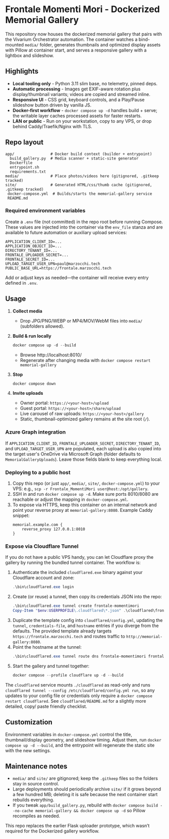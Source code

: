 # Frontale Momenti Mori - Dockerized Memorial Gallery

This repository now houses the dockerized memorial gallery that pairs with the Vivarium Orchestrator automation. The container watches a bind-mounted `media/` folder, generates thumbnails and optimized display assets with Pillow at container start, and serves a responsive gallery with a lightbox and slideshow.

## Highlights

- **Local tooling only** - Python 3.11 slim base, no telemetry, pinned deps.
- **Automatic processing** - Images get EXIF-aware rotation plus display/thumbnail variants; videos are copied and streamed inline.
- **Responsive UI** - CSS grid, keyboard controls, and a Play/Pause slideshow button driven by vanilla JS.
- **Docker-first workflow** - `docker compose up -d` handles build + serve; the writable layer caches processed assets for faster restarts.
- **LAN or public** - Run on your workstation, copy to any VPS, or drop behind Caddy/Traefik/Nginx with TLS.

## Repo layout

```
app/                # Docker build context (builder + entrypoint)
  build_gallery.py  # Media scanner + static-site generator
  Dockerfile
  entrypoint.sh
  requirements.txt
media/              # Place photos/videos here (gitignored, .gitkeep tracked)
site/               # Generated HTML/css/thumb cache (gitignored, .gitkeep tracked)
 docker-compose.yml  # Builds/starts the memorial-gallery service
 README.md
```

### Required environment variables

Create a `.env` file (not committed) in the repo root before running Compose. These
values are injected into the container via the `env_file` stanza and are available
to future automation or auxiliary upload services:

```
APPLICATION_CLIENT_ID=...
APPLICATION_OBJECT_ID=...
DIRECTORY_TENANT_ID=...
FRONTALE_UPLOADER_SECRET=...
FRONTALE_SECRET_ID=...
UPLOAD_TARGET_USER_UPN=paul@marzocchi.tech
PUBLIC_BASE_URL=https://frontale.marzocchi.tech
```

Add or adjust keys as needed—the container will receive every entry defined in
`.env`.

## Usage

1. **Collect media**
   - Drop JPG/PNG/WEBP or MP4/MOV/WebM files into `media/` (subfolders allowed).

2. **Build & run locally**
   ```powershell
   docker compose up -d --build
   ```
   - Browse http://localhost:8010/
   - Regenerate after changing media with `docker compose restart memorial-gallery`

3. **Stop**
   ```powershell
   docker compose down
   ```

4. **Invite uploads**
   - Owner portal: `https://<your-host>/upload`
   - Guest portal: `https://<your-host>/share/upload`
   - Live carousel of raw uploads: `https://<your-host>/gallery`
   - Static, thumbnail-optimized gallery remains at the site root (`/`).

### Azure Graph integration

If `APPLICATION_CLIENT_ID`, `FRONTALE_UPLOADER_SECRET`, `DIRECTORY_TENANT_ID`, and
`UPLOAD_TARGET_USER_UPN` are populated, each upload is also copied into the target
user's OneDrive via Microsoft Graph (folder defaults to `MemorialGalleryUploads`).
Leave those fields blank to keep everything local.

### Deploying to a public host

1. Copy this repo (or just `app/`, `media/`, `site/`, `docker-compose.yml`) to your VPS: e.g., `scp -r Frontale_MomentiMori user@host:/opt/gallery`.
2. SSH in and run `docker compose up -d`. Make sure ports 8010/8080 are reachable or adjust the mapping in `docker-compose.yml`.
3. To expose via HTTPS, keep this container on an internal network and point your reverse proxy at `memorial-gallery:8080`. Example Caddy snippet:
   ```caddyfile
   memorial.example.com {
       reverse_proxy 127.0.0.1:8010
   }
   ```

### Expose via Cloudflare Tunnel

If you do not have a public VPS handy, you can let Cloudflare proxy the gallery by
running the bundled tunnel container. The workflow is:

1. Authenticate the included `cloudflared.exe` binary against your Cloudflare
   account and zone:
   ```powershell
   .\bin\cloudflared.exe login
   ```
2. Create (or reuse) a tunnel, then copy its credentials JSON into the repo:
   ```powershell
   .\bin\cloudflared.exe tunnel create frontale-momentimori
   Copy-Item "$env:USERPROFILE\.cloudflared\*.json" .\cloudflared\frontale-momentimori.json
   ```
3. Duplicate the template config into `cloudflared/config.yml`, updating the
   `tunnel`, `credentials-file`, and `hostname` entries if you diverge from the
   defaults. The provided template already targets
   `https://frontale.marzocchi.tech` and routes traffic to
   `http://memorial-gallery:8080`.
4. Point the hostname at the tunnel:
   ```powershell
   .\bin\cloudflared.exe tunnel route dns frontale-momentimori frontale.marzocchi.tech
   ```
5. Start the gallery and tunnel together:
   ```powershell
   docker compose --profile cloudflare up -d --build
   ```

The `cloudflared` service mounts `./cloudflared` as read-only and runs
`cloudflared tunnel --config /etc/cloudflared/config.yml run`, so any updates to
your config file or credentials only require a `docker compose restart
cloudflared`. See `cloudflared/README.md` for a slightly more detailed, copy/
paste friendly checklist.

## Customization

Environment variables in `docker-compose.yml` control the title, thumbnail/display geometry, and slideshow timing. Adjust them, run `docker compose up -d --build`, and the entrypoint will regenerate the static site with the new settings.

## Maintenance notes

- `media/` and `site/` are gitignored; keep the `.gitkeep` files so the folders stay in source control.
- Large deployments should periodically archive `site/` if it grows beyond a few hundred MB; deleting it is safe because the next container start rebuilds everything.
- If you tweak `app/build_gallery.py`, rebuild with `docker compose build --no-cache memorial-gallery && docker compose up -d` so Pillow recompiles as needed.

This repo replaces the earlier Flask uploader prototype, which wasn’t required for the Dockerized gallery workflow.
